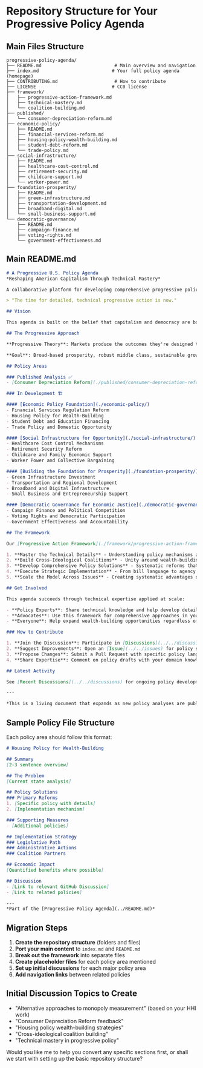 # Repository Structure for Your Progressive Policy Agenda

## Main Files Structure

```
progressive-policy-agenda/
├── README.md                           # Main overview and navigation
├── index.md                           # Your full policy agenda (homepage)
├── CONTRIBUTING.md                     # How to contribute
├── LICENSE                            # CC0 license
├── framework/
│   ├── progressive-action-framework.md
│   ├── technical-mastery.md
│   └── coalition-building.md
├── published/
│   └── consumer-depreciation-reform.md
├── economic-policy/
│   ├── README.md
│   ├── financial-services-reform.md
│   ├── housing-policy-wealth-building.md
│   ├── student-debt-reform.md
│   └── trade-policy.md
├── social-infrastructure/
│   ├── README.md
│   ├── healthcare-cost-control.md
│   ├── retirement-security.md
│   ├── childcare-support.md
│   └── worker-power.md
├── foundation-prosperity/
│   ├── README.md
│   ├── green-infrastructure.md
│   ├── transportation-development.md
│   ├── broadband-digital.md
│   └── small-business-support.md
└── democratic-governance/
    ├── README.md
    ├── campaign-finance.md
    ├── voting-rights.md
    └── government-effectiveness.md
```

## Main README.md

```markdown
# A Progressive U.S. Policy Agenda
*Reshaping American Capitalism Through Technical Mastery*

A collaborative platform for developing comprehensive progressive policy solutions that create wealth-building opportunities for all Americans.

> "The time for detailed, technical progressive action is now."

## Vision

This agenda is built on the belief that capitalism and democracy are both essential to realizing the American Dream. The problem isn't capitalism itself—it's that the United States has allowed a neoliberal version to dominate, one that concentrates wealth rather than expanding opportunity.

## The Progressive Approach

**Progressive Theory**: Markets produce the outcomes they're designed to produce. Better outcomes require better design through strategic policy.

**Goal**: Broad-based prosperity, robust middle class, sustainable growth, economic resilience.

## Policy Areas

### Published Analysis ✅
- [Consumer Depreciation Reform](./published/consumer-depreciation-reform.md) - Reforming tax rules to expand middle-class wealth-building

### In Development 🏗️

#### [Economic Policy Foundation](./economic-policy/)
- Financial Services Regulation Reform
- Housing Policy for Wealth-Building  
- Student Debt and Education Financing
- Trade Policy and Domestic Opportunity

#### [Social Infrastructure for Opportunity](./social-infrastructure/)
- Healthcare Cost Control Mechanisms
- Retirement Security Reform
- Childcare and Family Economic Support
- Worker Power and Collective Bargaining

#### [Building the Foundation for Prosperity](./foundation-prosperity/)
- Green Infrastructure Investment
- Transportation and Regional Development
- Broadband and Digital Infrastructure
- Small Business and Entrepreneurship Support

#### [Democratic Governance for Economic Justice](./democratic-governance/)
- Campaign Finance and Political Competition
- Voting Rights and Democratic Participation
- Government Effectiveness and Accountability

## The Framework

Our [Progressive Action Framework](./framework/progressive-action-framework.md) emphasizes:

1. **Master the Technical Details** - Understanding policy mechanisms and implementation
2. **Build Cross-Ideological Coalitions** - Unity around wealth-building opportunities  
3. **Develop Comprehensive Policy Solutions** - Systematic reforms that work together
4. **Execute Strategic Implementation** - From bill language to agency relationships
5. **Scale the Model Across Issues** - Creating systematic advantages over time

## Get Involved

This agenda succeeds through technical expertise applied at scale:

- **Policy Experts**: Share technical knowledge and help develop detailed recommendations
- **Advocates**: Use this framework for comprehensive approaches in your issue area
- **Everyone**: Help expand wealth-building opportunities regardless of your other beliefs

### How to Contribute

1. **Join the Discussion**: Participate in [Discussions](../../discussions) 
2. **Suggest Improvements**: Open an [Issue](../../issues) for policy suggestions
3. **Propose Changes**: Submit a Pull Request with specific policy language
4. **Share Expertise**: Comment on policy drafts with your domain knowledge

## Latest Activity

See [Recent Discussions](../../discussions) for ongoing policy development.

---

*This is a living document that expands as new policy analyses are published. Licensed under CC0 - these ideas belong to everyone.*
```

## Sample Policy File Structure

Each policy area should follow this format:

```markdown
# Housing Policy for Wealth-Building

## Summary
[2-3 sentence overview]

## The Problem
[Current state analysis]

## Policy Solutions
### Primary Reforms
1. [Specific policy with details]
2. [Implementation mechanism]

### Supporting Measures
- [Additional policies]

## Implementation Strategy
### Legislative Path
### Administrative Actions
### Coalition Partners

## Economic Impact
[Quantified benefits where possible]

## Discussion
- [Link to relevant GitHub Discussion]
- [Link to related policies]

---
*Part of the [Progressive Policy Agenda](../README.md)*
```

## Migration Steps

1. **Create the repository structure** (folders and files)
2. **Port your main content** to `index.md` and `README.md`
3. **Break out the framework** into separate files
4. **Create placeholder files** for each policy area mentioned
5. **Set up initial discussions** for each major policy area
6. **Add navigation links** between related policies

## Initial Discussion Topics to Create

- "Alternative approaches to monopoly measurement" (based on your HHI work)
- "Consumer Depreciation Reform feedback"
- "Housing policy wealth-building strategies" 
- "Cross-ideological coalition building"
- "Technical mastery in progressive policy"

Would you like me to help you convert any specific sections first, or shall we start with setting up the basic repository structure?